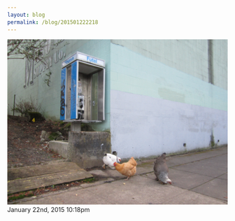 ```yaml
---
layout: blog
permalink: /blog/201501222218
---
```


<img src="/blog/images/108896246109.jpg"/>

<div id="footer">
<span id="timestamp"> January 22nd, 2015 10:18pm </span>
</div>
